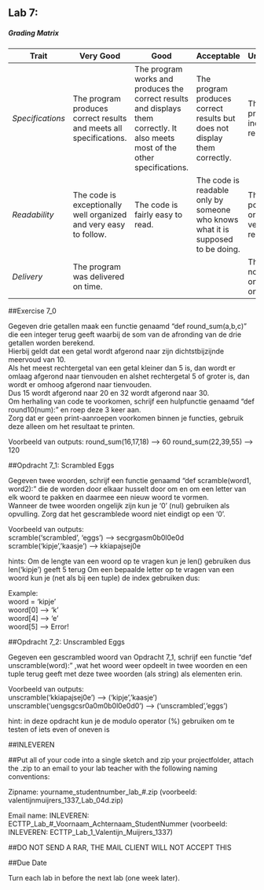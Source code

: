 ## Lab 7: 
 

##### Grading Matrix 

Trait | Very Good | Good | Acceptable | Unsatisfactory	
--- |--- | --- | --- | --- |
| *Specifications* | The program produces correct results and meets all specifications. | The program works and produces the correct results and displays them correctly. It also meets most of the other specifications. | The program produces correct results but does not display them correctly. | The program is producing incorrect results.
*Readability* | The code is exceptionally well organized and very easy to follow. | The code is fairly easy to read. | The code is readable only by someone who knows what it is supposed to be doing.| The code is poorly organized and very difficult to read.|
*Delivery* |The program was delivered on time. | |  |  The Code was not delivered on time (within one week)


##Exercise 7_0 

Gegeven drie getallen maak een functie genaamd “def round_sum(a,b,c)” die een integer terug geeft waarbij de som van de afronding van de drie getallen worden berekend.  
Hierbij geldt dat een getal wordt afgerond naar zijn dichtstbijzijnde meervoud van 10.  
Als het meest rechtergetal van een getal kleiner dan 5 is, dan wordt er omlaag afgerond naar tienvouden en alshet rechtergetal 5 of groter is, dan wordt er omhoog afgerond naar tienvouden.  
Dus 15 wordt afgerond naar 20 en 32 wordt afgerond naar 30.  
Om herhaling van code te voorkomen, schrijf een hulpfunctie genaamd “def round10(num):” en roep deze 3 keer aan.  
Zorg dat er geen print-aanroepen voorkomen binnen je functies, gebruik deze alleen om het resultaat te printen.

Voorbeeld van outputs:
round_sum(16,17,18)   –>  60
round_sum(22,39,55) –>  120

##Opdracht 7_1: Scrambled Eggs

Gegeven twee woorden, schrijf een functie genaamd “def scramble(word1, word2):” die de worden door elkaar husselt door om en om een letter van elk woord te pakken en daarmee een nieuw woord te vormen.  
Wanneer de twee woorden ongelijk zijn kun je ‘0’ (nul) gebruiken als opvulling.
Zorg dat het gescramblede woord niet eindigt op een ‘0’.

Voorbeeld van outputs:  
scramble(‘scrambled’, ‘eggs’) –> secgrgasm0b0l0e0d  
scramble(‘kipje’,’kaasje’) –> kkiapajsej0e  

hints:
Om de lengte van een woord op te vragen kun je len() gebruiken dus len(‘kipje’)  geeft 5 terug
Om een bepaalde letter op te vragen van een woord kun je (net als bij een tuple) de index gebruiken dus:

Example:   
woord = ‘kipje’  
woord[0] –> ‘k’  
woord[4] –> ‘e’  
woord[5] –> Error!  

##Opdracht 7_2: Unscrambled Eggs

Gegeven een gescrambled woord van Opdracht 7_1, schrijf een functie “def unscramble(word):” ,wat het woord weer opdeelt in twee woorden en een tuple terug geeft met deze twee woorden (als string) als elementen erin.

Voorbeeld van outputs:  
unscramble(‘kkiapajsej0e’)  –> (‘kipje’,’kaasje’)  
unscramble(‘uengsgcsr0a0m0b0l0e0d0’)  –> (‘unscrambled’,’eggs’)  
  
hint: in deze opdracht kun je de modulo operator (%) gebruiken om te testen of iets even of oneven is
 
##INLEVEREN

##Put all of your code into a single sketch and zip your projectfolder, attach the .zip to an email to your lab teacher with the following naming conventions: 

Zipname:
yourname_studentnumber_lab_#.zip 
(voorbeeld: valentijnmuijrers_1337_Lab_04d.zip)

Email name:
INLEVEREN: ECTTP_Lab_#_Voornaam_Achternaam_StudentNummer
(voorbeeld: INLEVEREN: ECTTP_Lab_1_Valentijn_Muijrers_1337)

##DO NOT SEND A RAR, THE MAIL CLIENT WILL NOT ACCEPT THIS

##Due Date 

Turn each lab in before the next lab (one week later). 
